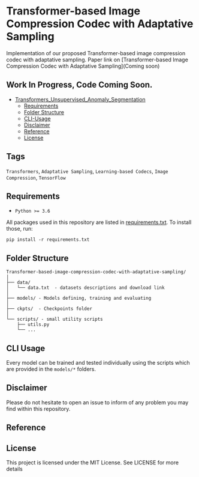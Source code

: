 # Transformer-based Image Compression Codec with Adaptative Sampling
Implementation of our proposed Transformer-based image compression codec with adaptative sampling.
Paper link on [Transformer-based Image Compression Codec with Adaptative Sampling](Coming soon)

## Work In Progress, Code Coming Soon.

* [Transformers_Unsupervised_Anomaly_Segmentation](#Transformers_Unsupervised_Anomaly_Segmentation)
  * [Requirements](#requirements)
  * [Folder Structure](#folder-structure)
  * [CLI-Usage](#cli-usage)
  * [Disclaimer](#disclaimer)
  * [Reference](#reference)
  * [License](#license)
    
<!-- /code_chunk_output -->


## Tags
<code>Transformers</code>, <code>Adaptative Sampling</code>, <code>Learning-based Codecs</code>, <code>Image Compression</code>, <code>TensorFlow</code>


## Requirements
* <code>Python >= 3.6</code>

All packages used in this repository are listed in [requirements.txt](https://github.com/ahmedgh970/Transformer-based-image-compression-codec-with-adaptative-sampling/requirements.txt).
To install those, run:
```
pip install -r requirements.txt
```


## Folder Structure
  ```
  Transformer-based-image-compression-codec-with-adaptative-sampling/
  │
  ├── data/
  │   └── data.txt  - datasets descriptions and download link
  │
  ├── models/ - Models defining, training and evaluating
  │
  ├── ckpts/  - Checkpoints folder
  │
  └── scripts/ - small utility scripts
      ├── utils.py
      └── ...    
  ```

## CLI Usage
Every model can be trained and tested individually using the scripts which are provided in the `models/*` folders.

## Disclaimer
Please do not hesitate to open an issue to inform of any problem you may find within this repository.

## Reference

## License
This project is licensed under the MIT License. See LICENSE for more details
